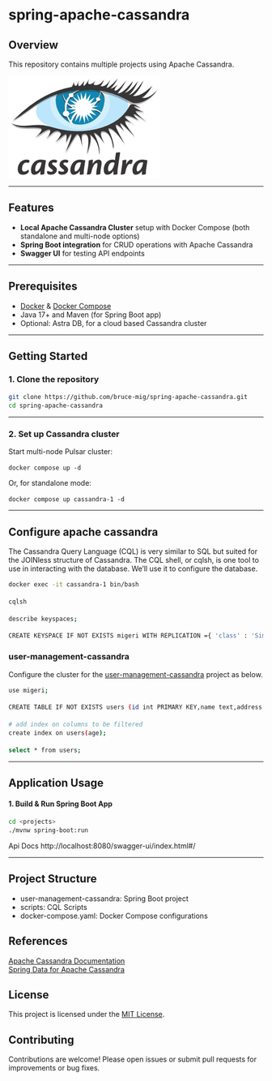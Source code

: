 # spring-apache-cassandra

## Overview 
This repository contains multiple projects using Apache Cassandra.

![cassandra](logo.png)

---

## Features

- **Local Apache Cassandra Cluster** setup with Docker Compose (both standalone and multi-node options)
- **Spring Boot integration** for CRUD operations with Apache Cassandra
- **Swagger UI** for testing API endpoints

---

## Prerequisites

- [Docker](https://www.docker.com/) & [Docker Compose](https://docs.docker.com/compose/)
- Java 17+ and Maven (for Spring Boot app)
- Optional: Astra DB, for a cloud based Cassandra cluster

---

## Getting Started

### 1. Clone the repository

```bash
git clone https://github.com/bruce-mig/spring-apache-cassandra.git
cd spring-apache-cassandra
```

---
### 2. Set up Cassandra cluster

Start multi-node Pulsar cluster:  

`docker compose up -d`

Or, for standalone mode:  

`docker compose up cassandra-1 -d`

---
## Configure apache cassandra

The Cassandra Query Language (CQL) is very similar to SQL but suited for the JOINless structure of Cassandra. 
The CQL shell, or cqlsh, is one tool to use in interacting with the database. 
We’ll use it to configure the database.

```bash
docker exec -it cassandra-1 bin/bash

cqlsh

describe keyspaces;

CREATE KEYSPACE IF NOT EXISTS migeri WITH REPLICATION ={ 'class' : 'SimpleStrategy','replication_factor' : '1'};
```

### user-management-cassandra

Configure the cluster for the [user-management-cassandra](https://github.com/bruce-mig/spring-apache-cassandra/tree/main/user-management-cassandra) project as below.

```bash
use migeri;

CREATE TABLE IF NOT EXISTS users (id int PRIMARY KEY,name text,address text,age int);

# add index on columns to be filtered 
create index on users(age);

select * from users;
```

---

## Application Usage
#### 1. Build & Run Spring Boot App

```bash
cd <projects>
./mvnw spring-boot:run
```

Api Docs
http://localhost:8080/swagger-ui/index.html#/

---

## Project Structure

- user-management-cassandra: Spring Boot project
- scripts: CQL Scripts 
- docker-compose.yaml: Docker Compose configurations

## References
[Apache Cassandra Documentation](https://cassandra.apache.org/doc/latest/)  
[Spring Data for Apache Cassandra](https://spring.io/projects/spring-data-cassandra)  

## License
This project is licensed under the [MIT License](LICENCE).

## Contributing
Contributions are welcome! Please open issues or submit pull requests for improvements or bug fixes.
